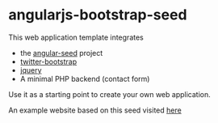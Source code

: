 angularjs-bootstrap-seed
========================

This web application template integrates

* the [angular-seed](https://github.com/angular/angular-seed) project
* [twitter-bootstrap](http://twitter.github.com/bootstrap/getting-started.html#examples)
* [jquery](http://jquery.com/)
* A minimal PHP backend (contact form)

Use it as a starting point to create your own web application.

An example website based on this seed visited [here](http://www.apporiented.com)
